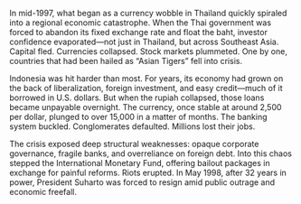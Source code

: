 In mid-1997, what began as a currency wobble in Thailand quickly spiraled into a regional economic catastrophe. When the Thai government was forced to abandon its fixed exchange rate and float the baht, investor confidence evaporated—not just in Thailand, but across Southeast Asia. Capital fled. Currencies collapsed. Stock markets plummeted. One by one, countries that had been hailed as “Asian Tigers” fell into crisis.

Indonesia was hit harder than most. For years, its economy had grown on the back of liberalization, foreign investment, and easy credit—much of it borrowed in U.S. dollars. But when the rupiah collapsed, those loans became unpayable overnight. The currency, once stable at around 2,500 per dollar, plunged to over 15,000 in a matter of months. The banking system buckled. Conglomerates defaulted. Millions lost their jobs.

The crisis exposed deep structural weaknesses: opaque corporate governance, fragile banks, and overreliance on foreign debt. Into this chaos stepped the International Monetary Fund, offering bailout packages in exchange for painful reforms. Riots erupted. In May 1998, after 32 years in power, President Suharto was forced to resign amid public outrage and economic freefall.

